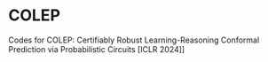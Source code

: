 # COLEP
Codes for COLEP: Certifiably Robust Learning-Reasoning Conformal Prediction via Probabilistic Circuits [ICLR 2024]]

